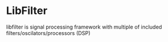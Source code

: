 # LibFilter
libfilter is signal processing framework with multiple of included filters/oscilators/processors (DSP)